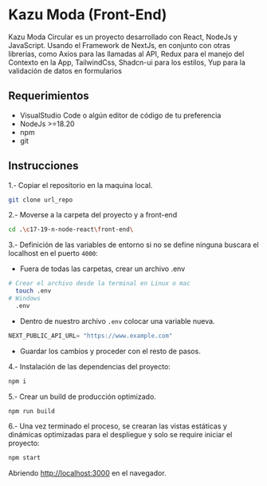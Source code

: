 # Kazu Moda (Front-End) 

Kazu Moda Circular es un proyecto desarrollado con React, NodeJs y JavaScript. Usando el Framework de NextJs, en conjunto con otras librerías, como Axios para las llamadas al API, Redux para el manejo del Contexto en la App, TailwindCss, Shadcn-ui para los estilos, Yup para la validación de datos en formularios

## Requerimientos

- VisualStudio Code o algún editor de código de tu preferencia
- NodeJs >=18.20
- npm
- git

## Instrucciones

1.- Copiar el repositorio en la maquina local.

```bash
git clone url_repo
```

2.- Moverse a la carpeta del proyecto y a front-end

```bash
cd .\c17-19-n-node-react\front-end\
```

3.- Definición de las variables de entorno si no se define ninguna buscara el localhost en el puerto ```4000```:
  - Fuera de todas las carpetas, crear un archivo .env
  ```bash
  # Crear el archivo desde la terminal en Linux o mac
    touch .env
  # Windows
    .env
  ```
  - Dentro de nuestro archivo ```.env``` colocar una variable nueva.
  ```js
  NEXT_PUBLIC_API_URL= "https://www.example.com"
  ```
  - Guardar los cambios y proceder con el resto de pasos.

4.- Instalación de las dependencias del proyecto:

```bash
npm i
```

5.- Crear un build de producción optimizado.

```bash
npm run build
```

6.- Una vez terminado el proceso, se crearan las vistas estáticas y dinámicas optimizadas para el despliegue y solo se require iniciar el proyecto:

```bash
npm start
```

Abriendo [http://localhost:3000](http://localhost:3000) en el navegador.
